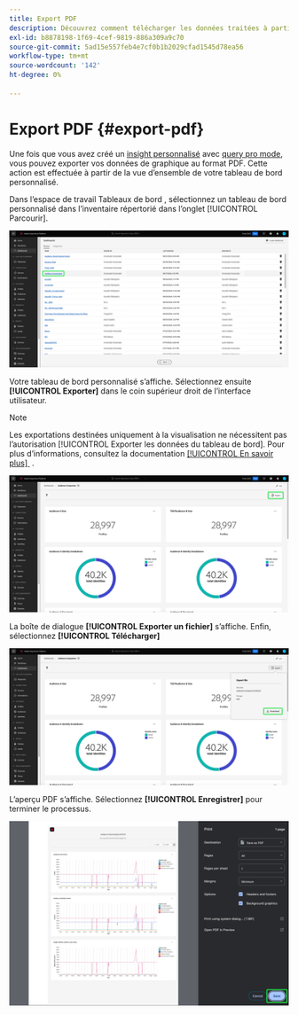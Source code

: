```yaml
---
title: Export PDF
description: Découvrez comment télécharger les données traitées à partir des informations de votre tableau de bord personnalisé au format PDF.
exl-id: b8878198-1f69-4cef-9819-886a309a9c70
source-git-commit: 5ad15e557feb4e7cf0b1b2029cfad1545d78ea56
workflow-type: tm+mt
source-wordcount: '142'
ht-degree: 0%

---
```


# Export PDF {#export-pdf}

Une fois que vous avez créé un [insight personnalisé](./overview.md) avec [query pro mode](./overview.md#query-pro-mode), vous pouvez exporter vos données de graphique au format PDF. Cette action est effectuée à partir de la vue d’ensemble de votre tableau de bord personnalisé.

Dans l’espace de travail Tableaux de bord , sélectionnez un tableau de bord personnalisé dans l’inventaire répertorié dans l’onglet [!UICONTROL Parcourir].

![L’inventaire des tableaux de bord avec une entrée de tableau de bord personnalisé mise en surbrillance.](../images/sql-insights-query-pro-mode/dashboard-inventory-audience.png)

Votre tableau de bord personnalisé s’affiche. Sélectionnez ensuite **[!UICONTROL Exporter]** dans le coin supérieur droit de l’interface utilisateur.

>[!NOTE]
>
>Les exportations destinées uniquement à la visualisation ne nécessitent pas l’autorisation [!UICONTROL Exporter les données du tableau de bord]. Pour plus d’informations, consultez la documentation [[!UICONTROL En savoir plus] &#x200B;](./view-more.md#export) .

![Tableau de bord personnalisé avec l’option Exporter mise en surbrillance.](../images/sql-insights-query-pro-mode/export.png)

La boîte de dialogue **[!UICONTROL Exporter un fichier]** s’affiche. Enfin, sélectionnez **[!UICONTROL Télécharger]**

![Boîte de dialogue Exporter un fichier avec download.](../images/sql-insights-query-pro-mode/export-dialog.png)

L’aperçu PDF s’affiche. Sélectionnez **[!UICONTROL Enregistrer]** pour terminer le processus.

![Boîte de dialogue d’aperçu avant impression avec Enregistrer en surbrillance.](../images/sql-insights-query-pro-mode/print-preview.png)
